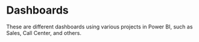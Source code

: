 # Dashboards
These are different dashboards using various projects in Power BI, such as Sales, Call Center, and others.
